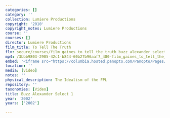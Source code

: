 ```yaml
---
categories: []
category: ''
collection: Lumiere Productions
copyright: '2010'
copyright_notes: Lumiere Productions
course: ''
courses: []
director: Lumiere Productions
film_title: To Tell The Truth
flv: secure/courses/film_gaines_to_tell_the_truth_buzz_alexander_select_1.flv
mp4: /3bbb9803-2905-42c1-b844-60b27b96aaf7_480-film_gaines_to_tell_the_truth_buzz_alexander_select_1.mp4
embed: '<iframe src="https://columbia.hosted.panopto.com/Panopto/Pages/Embed.aspx?id=53c0825a-2b0f-40f8-a570-a95f01034b97&v=1" width="720" height="405" style="padding: 0px; border: 1px solid #464646;" frameborder="0" allowfullscreen allow="autoplay"></iframe>'
location: ''
media: [video]
notes: ''
physical_description: The Idealism of the FPL
repository: ''
taxonomies: [Video]
title: Buzz Alexander Select 1
year: '2002'
years: ['2002']

---
```

